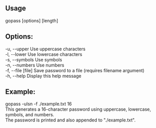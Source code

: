 ## Usage
gopass [options] [length]

## Options:
  -u, --upper       Use uppercase characters<br>
  -l, --lower       Use lowercase characters<br>
  -s, --symbols     Use symbols<br>
  -n, --numbers     Use numbers<br>
  -f, --file [file] Save password to a file (requires filename argument)<br>
  -h, --help        Display this help message<br>

## Example:
  gopass -ulsn -f ./example.txt 16<br>
  This generates a 16-character password using uppercase, lowercase, symbols, and numbers.<br>
  The password is printed and also appended to "./example.txt".<br>
